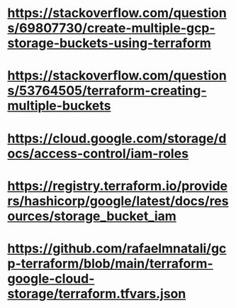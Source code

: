# https://stackoverflow.com/questions/69807730/create-multiple-gcp-storage-buckets-using-terraform
# https://stackoverflow.com/questions/53764505/terraform-creating-multiple-buckets
# https://cloud.google.com/storage/docs/access-control/iam-roles
# https://registry.terraform.io/providers/hashicorp/google/latest/docs/resources/storage_bucket_iam

# https://github.com/rafaelmnatali/gcp-terraform/blob/main/terraform-google-cloud-storage/terraform.tfvars.json
